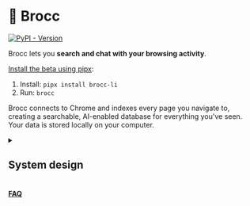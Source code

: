 # 🥦 Brocc

[![PyPI - Version](https://img.shields.io/pypi/v/brocc-li.svg)](https://pypi.org/project/brocc-li)

Brocc lets you **search and chat with your browsing activity**.

[Install the beta using pipx](/faq#installation):

1. Install: `pipx install brocc-li`
2. Run: `brocc`

Brocc connects to Chrome and indexes every page you navigate to, creating a searchable, AI-enabled database for everything you've seen. Your data is stored locally on your computer.

<details>
<summary><h2>System design</h2></summary>

Indexing personal data is a big responsibility. We believe this kind of software should be:

1. **Local**: Your data belongs on your computer. Brocc never logs or stores your data in the cloud (however, AI features use cloud AI models).
2. **Open**: Our system design and code are open to the public and we welcome contributions.

#### Overview

1. Brocc locally ingests documents from (1) your browser, (2) OAuth-authenticated APIs, and (3) your local filesystem.
2. Documents are converted to Markdown, chunked, and stored locally in DuckDB.
3. Document chunks are embedded (remotely) and stored locally in LanceDB.

#### Local app ([/cli](https://github.com/SubstrateLabs/brocc/tree/main/cli))

- [DuckDB](https://duckdb.org): Local columnar database
- [LanceDB](https://github.com/lancedb/lancedb): Local vector database. Embeddings (for ingestion + queries) use [Voyage AI](https://www.voyageai.com/) via our [API proxy](https://github.com/SubstrateLabs/brocc/blob/main/site/app/api/embed/route.ts).
- [OpenRouter](https://openrouter.ai/docs/quickstart): AI routing. LLM API requests are always made locally from your computer, using the OpenRouter API key we provision for your account.

#### Website ([/site](https://github.com/SubstrateLabs/brocc/tree/main/site))

- [Neon Postgres](https://neon.tech/docs/introduction): Used to store users, API keys, and collaboration settings.
- [WorkOS](https://workos.com): Used for auth.
- [Upstash Redis](https://upstash.com/docs/redis/overall/getstarted): Used to cache session information.

</details>

#### [FAQ](/faq)
